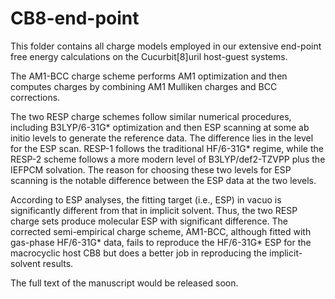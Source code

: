 # CB8-end-point

This folder contains all charge models employed in our extensive end-point free energy calculations on the Cucurbit[8]uril host-guest systems.

The AM1-BCC charge scheme performs AM1 optimization and then computes charges by combining AM1 Mulliken charges and BCC corrections.

The two RESP charge schemes follow similar numerical procedures, including B3LYP/6-31G* optimization and then ESP scanning at some ab initio levels to generate the reference data. The difference lies in the level for the ESP scan. RESP-1 follows the traditional HF/6-31G* regime, while the RESP-2 scheme follows a more modern level of B3LYP/def2-TZVPP plus the IEFPCM solvation. The reason for choosing these two levels for ESP scanning is the notable difference between the ESP data at the two levels.

According to ESP analyses, the fitting target (i.e., ESP) in vacuo is significantly different from that in implicit solvent. Thus, the two RESP charge sets produce molecular ESP with significant difference. The corrected semi-empirical charge scheme, AM1-BCC, although fitted with gas-phase HF/6-31G* data, fails to reproduce the HF/6-31G* ESP for the macrocyclic host CB8 but does a better job in reproducing the implicit-solvent results. 

The full text of the manuscript would be released soon. 
